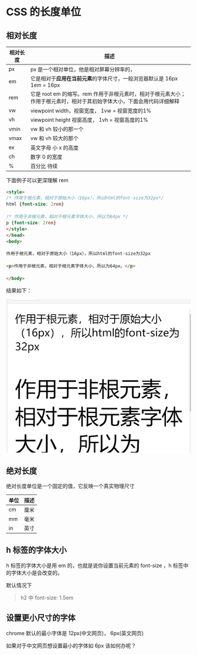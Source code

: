 # CSS 的长度单位
## 相对长度    

| 相对长度 | 描述 |
| --- | --- |
| px | px 是一个相对单位，他是相对屏幕分辨率的，|
| em | 它是相对于**应用在当前元素**的字体尺寸，一般浏览器默认是 16px 1em = 16px|
| rem | 它是 root em 的缩写。rem 作用于非根元素时，相对于根元素大小；作用于根元素时，相对于其初始字体大小，下面会用代码详细解释|
| vw | viewpoint width，视窗宽度， 1vw = 视窗宽度的1% |
| vh | viewpoint height 视窗高度， 1vh = 视窗高度的1% |
| vmin | vw 和 vh 较小的那一个 |
| vmax | vw 和 vh 较大的那个 |
| ex | 英文字母 小 x 的高度 |
| ch | 数字 0 的宽度 |
| % | 百分比 待续 |    

下面例子可以更深理解 rem 

```html
<style>
/* 作用于根元素，相对于原始大小（16px），所以html的font-size为32px*/
html {font-size: 2rem}

/* 作用于非根元素，相对于根元素字体大小，所以为64px */
p {font-size: 2rem}
</style>
</head>
<body>

作用于根元素，相对于原始大小（16px），所以html的font-size为32px

<p>作用于非根元素，相对于根元素字体大小，所以为64px。</p>

</body>
```

结果如下：

![rem](./assets/rem.jpg)

## 绝对长度

绝对长度单位是一个固定的值，它反映一个真实物理尺寸    

| 单位 | 描述 |
|---|---|
| cm | 厘米 |
| mm | 毫米 |
| in | 英寸 |       

## h 标签的字体大小

h 标签的字体大小是用 em 的，也就是说你设置当前元素的 font-size ，h 标签中的字体大小是会改变的。     

默认情况下           

> h2 中 font-size: 1.5em         

## 设置更小尺寸的字体

chrome 默认的最小字体是 12px(中文网页)， 6px(英文网页)        

如果对于中文网页想设置最小的字体如 6px 该如何办呢？        





